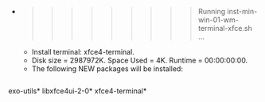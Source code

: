 * >>>>>>>>> Running inst-min-win-01-wm-terminal-xfce.sh ...
  * Install terminal: xfce4-terminal.
  * Disk size = 2987972K. Space Used = 4K. Runtime = 00:00:00:00.
  * The following NEW packages will be installed:
  ```bash
exo-utils* libxfce4ui-2-0* xfce4-terminal*
  ```
